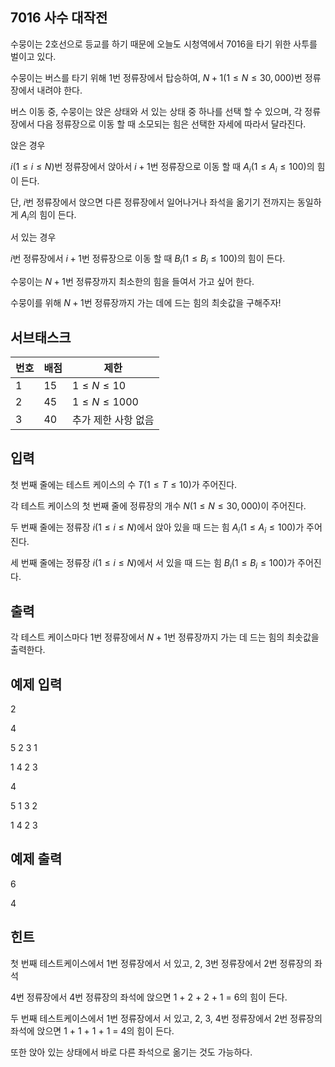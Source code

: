## 7016 사수 대작전

수뭉이는 2호선으로 등교를 하기 때문에 오늘도 시청역에서 7016을 타기 위한 사투를 벌이고 있다.

수뭉이는 버스를 타기 위해 $1$번 정류장에서 탑승하여, $N+1(1\leq N\leq 30,000)$번 정류장에서 내려야 한다.

버스 이동 중, 수뭉이는 앉은 상태와 서 있는 상태 중 하나를 선택 할 수 있으며, 각 정류장에서 다음 정류장으로 이동 할 때 소모되는 힘은 선택한 자세에 따라서 달라진다.

앉은 경우

$i(1 \leq i \leq N)$번 정류장에서 앉아서 $i + 1$번 정류장으로 이동 할 때 $A_i(1 \leq A_i \leq 100)$의 힘이 든다.

단, $i$번 정류장에서 앉으면 다른 정류장에서 일어나거나 좌석을 옮기기 전까지는 동일하게 $A_i$의 힘이 든다.

서 있는 경우

$i$번 정류장에서 $i + 1$번 정류장으로 이동 할 때 $B_i(1 \leq B_i \leq 100)$의 힘이 든다.

수뭉이는 $N + 1$번 정류장까지 최소한의 힘을 들여서 가고 싶어 한다.

수뭉이를 위해 $N + 1$번 정류장까지 가는 데에 드는 힘의 최솟값을 구해주자!

## 서브태스크
|번호|배점|제한|
|---|---|---|
|1|15|$1\leq N\leq 10$|
|2|45|$1\leq N\leq 1000$|
|3|40|추가 제한 사항 없음|

## 입력
첫 번째 줄에는 테스트 케이스의 수 $T(1\leq T\leq 10)$가 주어진다.

각 테스트 케이스의 첫 번째 줄에 정류장의 개수 $N(1\leq N\leq 30,000)$이 주어진다.

두 번째 줄에는 정류장 $i(1\leq i\leq N)$에서 앉아 있을 때 드는 힘 $A_i(1\leq A_i\leq 100)$가 주어진다.

세 번째 줄에는 정류장 $i(1\leq i\leq N)$에서 서 있을 때 드는 힘 $B_i(1\leq B_i\leq 100)$가 주어진다.

## 출력
각 테스트 케이스마다 $1$번 정류장에서 $N + 1$번 정류장까지 가는 데 드는 힘의 최솟값을 출력한다. 

## 예제 입력
2

4

5 2 3 1

1 4 2 3

4

5 1 3 2

1 4 2 3

## 예제 출력
6

4

## 힌트
첫 번째 테스트케이스에서 1번 정류장에서 서 있고, 2, 3번 정류장에서 2번 정류장의 좌석

4번 정류장에서 4번 정류장의 좌석에 앉으면 1 + 2 + 2 + 1 = 6의 힘이 든다.

두 번째 테스트케이스에서 1번 정류장에서 서 있고, 2, 3, 4번 정류장에서 2번 정류장의 좌석에 앉으면 1 + 1 + 1 + 1 = 4의 힘이 든다.

또한 앉아 있는 상태에서 바로 다른 좌석으로 옮기는 것도 가능하다.
